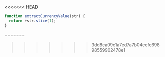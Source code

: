 <<<<<<< HEAD
```js run
function extractCurrencyValue(str) {
  return +str.slice(1);
}
```
=======
>>>>>>> 3dd8ca09c1a7ed7a7b04eefc69898559902478e1
